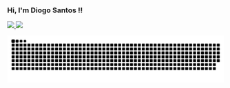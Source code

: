 ### Hi, I'm Diogo Santos !!

 <div>
  <a href="https://github.com/diogosantos18"/>
  <img height="180em" src="https://github-readme-stats.vercel.app/api?username=diogosantos18&show_icons=true&theme=react&include_all_commits=true&count_private=true"/>
  <img height="180em" src="https://github-readme-stats.vercel.app/api/top-langs/?username=diogosantos18&langs_count=7&theme=react"/>
</div>


![Snake animation](https://github.com/diogosantos18/diogosantos18/blob/output/github-contribution-grid-snake.svg)

